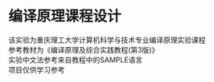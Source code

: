 # 编译原理课程设计
该实验为重庆理工大学计算机科学与技术专业编译原理实验课程<br>
参考教材为《编译原理及综合实践教程(第3版)》<br>
实验中文法参考来自教程中的SAMPLE语言<br>
项目仅供学习参考<br>
